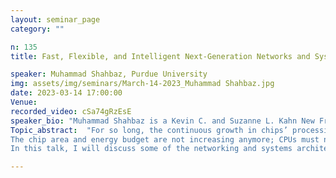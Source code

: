 ```yaml
---
layout: seminar_page
category: ""

n: 135
title: Fast, Flexible, and Intelligent Next-Generation Networks and Systems

speaker: Muhammad Shahbaz, Purdue University 
img: assets/img/seminars/March-14-2023_Muhammad Shahbaz.jpg
date: 2023-03-14 17:00:00 
Venue: 
recorded_video: cSa74gRzEsE
speaker_bio: "Muhammad Shahbaz is a Kevin C. and Suzanne L. Kahn New Frontiers Assistant Professor in Computer Science at Purdue University. His research focuses on the design and development of domain-specific abstractions, compilers, and architectures for emerging workloads (including machine learning and self-driving networks). Shahbaz received his Ph.D. and M.A. in Computer Science from Princeton University and B.E. in Computer Engineering from the National University of Sciences and Technology (NUST). Before joining Purdue, Shahbaz worked as a postdoc at Stanford University and a Research Assistant at Georgia Tech and the University of Cambridge. Shahbaz has built open-source systems, including Pisces, SDX, and NetFPGA-10G, that are widely used in industry and academia. He received the Facebook and Intel Research Awards; IETF/IRTF ANRP Prize, ACM SOSR Systems Award; APNet Best Paper Award; Best of CAL Paper Award; and Internet2 Innovation Award."
Topic_abstract:  "For so long, the continuous growth in chips’ processing capacity has helped preserve the end-to-end principle, keeping central-processing units (CPUs) general-purpose and smart while having network switches fixed-function and dumb, to process and forward information at speed. Since the turn of the century, two major trends are now challenging this principle, forcing us to rethink how we build CPUs and switches and the role they play: (a) the decline of Moore’s Law and (b) the rise of big data (e.g., social media, video streaming, augmented/virtual reality, internet of things, and artificial intelligence)—generating quintillion bytes of information every day.  
The chip area and energy budget are not increasing anymore; CPUs must now repurpose resources (like caches, out-of-order execution, and more) needed for general-purpose processing to logic tailored to a particular application domain (e.g., machine learning or serverless compute). Likewise, switches must now take on more responsibilities (e.g., congestion control and packet scheduling) to further offload CPUs; they can no longer be fixed-function, line-rate devices for packet forwarding only. The concern, however, is that doing so will cause systems to sacrifice flexibility for higher performance, and networks to sacrifice performance for more flexibility.  
In this talk, I will discuss some of the networking and systems architectures we have developed to address this ever-rising tension between performance and flexibility." 

---
```


